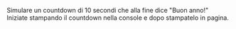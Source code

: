 Simulare un countdown di 10 secondi che alla fine dice "Buon anno!"
Iniziate stampando il countdown nella console e dopo stampatelo in pagina.

